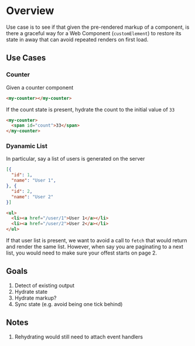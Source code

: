 # Overview

Use case is to see if that given the pre-rendered markup of a component, is there a graceful way for a Web Component (`customElement`) to restore its state in away that can avoid repeated renders on first load.

## Use Cases

### Counter
Given a counter component
```html
<my-counter></my-counter>
```

If the count state is present, hydrate the count to the initial value of `33`
```html
<my-counter>
  <span id="count">33</span>
</my-counter>
```

### Dyanamic List
In particular, say a list of users is generated on the server
```json
[{
  "id": 1,
  "name": "User 1",
}, {
  "id": 2,
  "name": "User 2"
}]
```

```html
<ul>
  <li><a href="/user/1">User 1</a></li>
  <li><a href="/user/2">User 2</a></li>
</ul>
```

If that user list is present, we want to avoid a call to `fetch` that would return and render the same list.  However, when say you are paginating to a next list, you would need to make sure your offest starts on page 2.

## Goals
1. Detect of existing output
1. Hydrate state
1. Hydrate markup?
1. Sync state (e.g. avoid being one tick behind)


## Notes
1. Rehydrating would still need to attach event handlers